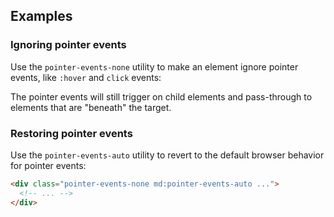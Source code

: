 ## Examples

### Ignoring pointer events

Use the `pointer-events-none` utility to make an element ignore pointer events, like `:hover` and `click` events:

The pointer events will still trigger on child elements and pass-through to elements that are "beneath" the target.

### Restoring pointer events

Use the `pointer-events-auto` utility to revert to the default browser behavior for pointer events:

```html
<div class="pointer-events-none md:pointer-events-auto ...">
  <!-- ... -->
</div>
```
